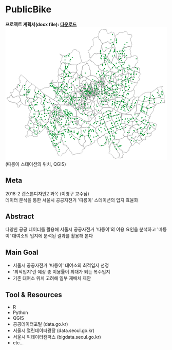 # **PublicBike**
**프로젝트 계획서(docx file): [다운로드](http://khuhub.khu.ac.kr/2018-2-capstone-design-2/PublicBike/blob/master/docs/KHU-Project_Plan.docx)**  
![alt text](/resources/ddar-station_location.png)
(따릉이 스테이션의 위치, QGIS)

## Meta
2018-2 캡스톤디자인2 과목 (이영구 교수님)  
데이터 분석을 통한 서울시 공공자전거 '따릉이' 스테이션의 입지 효율화

## Abstract
다양한 공공 데이터를 활용해 서울시 공공자전거 '따릉이'의 이용 요인을 분석하고 '따릉이' 대여소의 입지에 분석된 결과를 활용해 본다

## Main Goal
* 서울시 공공자전거 '따릉이' 대여소의 최적입지 선정
* '최적입지'란 예상 총 이용률이 최대가 되는 복수입지
* 기존 대여소 위치 고려해 일부 재배치 제안

## Tool & Resources
* R
* Python
* QGIS
* 공공데이터포털 (data.go.kr)
* 서울시 열린데이터광장 (data.seoul.go.kr)
* 서울시 빅데이터캠퍼스 (bigdata.seoul.go.kr)
* etc...
